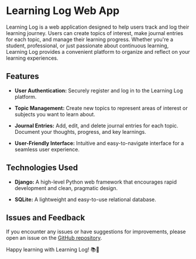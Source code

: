 # Learning Log Web App

Learning Log is a web application designed to help users track and log their learning journey. Users can create topics of interest, make journal entries for each topic, and manage their learning progress. Whether you're a student, professional, or just passionate about continuous learning, Learning Log provides a convenient platform to organize and reflect on your learning experiences.

## Features

- **User Authentication:** Securely register and log in to the Learning Log platform.
  
- **Topic Management:** Create new topics to represent areas of interest or subjects you want to learn about.

- **Journal Entries:** Add, edit, and delete journal entries for each topic. Document your thoughts, progress, and key learnings.

- **User-Friendly Interface:** Intuitive and easy-to-navigate interface for a seamless user experience.


## Technologies Used

- **Django:** A high-level Python web framework that encourages rapid development and clean, pragmatic design.

- **SQLite:** A lightweight and easy-to-use relational database.


## Issues and Feedback

If you encounter any issues or have suggestions for improvements, please open an issue on the [GitHub repository](https://github.com/RunnerOnFoot/learning_log/issues).

Happy learning with Learning Log! 📚🚀
